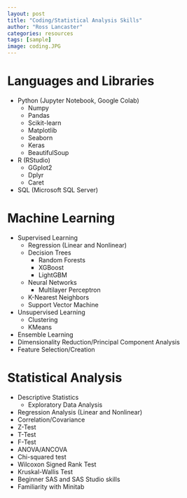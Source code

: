 ```yaml
---
layout: post
title: "Coding/Statistical Analysis Skills"
author: "Ross Lancaster"
categories: resources
tags: [sample]
image: coding.JPG
---
```


# Languages and Libraries

* Python (Jupyter Notebook, Google Colab)
  * Numpy
  * Pandas
  * Scikit-learn
  * Matplotlib
  * Seaborn
  * Keras
  * BeautifulSoup 
* R (RStudio)
  * GGplot2
  * Dplyr
  * Caret
* SQL (Microsoft SQL Server)

# Machine Learning 

* Supervised Learning
  * Regression (Linear and Nonlinear)
  * Decision Trees
    *  Random Forests
    *  XGBoost
    *  LightGBM
  * Neural Networks
    * Multilayer Perceptron 
  * K-Nearest Neighbors 
  * Support Vector Machine
* Unsupervised Learning
  * Clustering
  * KMeans
* Ensemble Learning
* Dimensionality Reduction/Principal Component Analysis
* Feature Selection/Creation

# Statistical Analysis 

* Descriptive Statistics
  *  Exploratory Data Analysis 
* Regression Analysis (Linear and Nonlinear)
* Correlation/Covariance
* Z-Test
* T-Test
* F-Test
* ANOVA/ANCOVA
* Chi-squared test
* Wilcoxon Signed Rank Test
* Kruskal-Wallis Test
* Beginner SAS and SAS Studio skills
* Familiarity with Minitab


